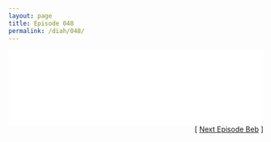 ```yaml
---
layout: page
title: Episode 048
permalink: /diah/048/
---
```


<iframe allowfullscreen="true" frameborder="0" style="width:100%;" marginheight="0" marginwidth="0" mozallowfullscreen="true" scrolling="NO" src="//gdriveplayer.us/embed2.php?link=nnux2cy3pLcjJoWZ3SKYvQViwYgUpJo5m2X%252F4vswi7O2gQ5SRGTyyGX54fyY%252FfFHtjs7KOZVXFoxdypMeI%252FYxQE5RuxECnmCLTX6975T9nLzDUQ2P6NzrSK0YP7p59guokExuILUYEMrVeYXYVZ7wOmbrSMjBXPVlw70oEWAgRL%252B8Ij9Yaeu%252Baaacz81yCIi48LLhv9F6oqPyqeZulAeSH&amp;no_adult=yes" webkitallowfullscreen="true"></iframe>

<div align="right">[ <a href="/diah/049/">Next Episode Beb</a> ]</div>


